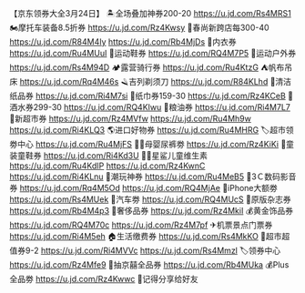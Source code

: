 【京东领券大全3月24日】
🏝全场叠加神券200-20
https://u.jd.com/Rs4MRS1
🏍摩托车装备8.5折券
https://u.jd.com/Rz4Kwsy
🧻春尚新跨店每300-40
https://u.jd.com/R84M4Iy
https://u.jd.com/Rb4MjDs
👙内衣券
https://u.jd.com/Ru4MUuI
👟运动鞋券
https://u.jd.com/RQ4M7P5
👟运动户外券
https://u.jd.com/Rs4M94D
🏕露营骑行券
https://u.jd.com/Ru4KtzG
⛺帆布吊床
https://u.jd.com/Rq4M46s
🪒吉列剃须刀
https://u.jd.com/R84KLhd
🧻清洁纸品券
https://u.jd.com/Ri4M7si
🧻纸巾券159-30
https://u.jd.com/Rz4KCeB
🥃酒水券299-30
https://u.jd.com/RQ4KIwu
🍚粮油券
https://u.jd.com/Ri4M7L7
🍕新超市券
https://u.jd.com/Rz4MVfw
https://u.jd.com/Ru4Mh9w
https://u.jd.com/Ri4KLQ3
🌎进口好物券
https://u.jd.com/Ru4MHRG
🏷超市领劵中心
https://u.jd.com/Ru4MjFS
👶🏻母婴尿裤劵
https://u.jd.com/Rz4KiKi
👟童装童鞋券
https://u.jd.com/Ri4Kd3U
👶🏻星鲨儿童维生素
https://u.jd.com/Ru4KdIP
https://u.jd.com/Rz4KwnC
https://u.jd.com/Ri4KLnu
🤖潮玩神券
https://u.jd.com/Ru4MeB5
📱3Ｃ数码影音券
https://u.jd.com/Rq4M5Od
https://u.jd.com/RQ4MjAe
🍎iPhone大额劵
https://u.jd.com/Rs4MUek 
🚙汽车劵
https://u.jd.com/RQ4MUcS
📰原版杂志券
https://u.jd.com/Rb4M4p3
👜奢侈品券
https://u.jd.com/Rz4MkiI
💰黄金饰品券
https://u.jd.com/RQ4M70c
https://u.jd.com/Rz4M7pf
✈机票景点门票券
https://u.jd.com/Ri4M5eh
🏠生活缴费券
https://u.jd.com/Rs4MkKO
🛒超市超值券9-2
https://u.jd.com/Ri4MVVc
https://u.jd.com/Rs4Mmzl
🏷领券中心
https://u.jd.com/Rz4Mfe9
🎲抽京囍全品券
https://u.jd.com/Rb4MUka
💰Plus全品劵
https://u.jd.com/Rz4Kwwc
🤩记得分享给好友